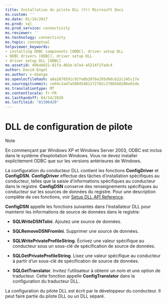 ```yaml
---
title: Installation du pilote DLL (fr) Microsoft Docs
ms.custom: ''
ms.date: 01/19/2017
ms.prod: sql
ms.prod_service: connectivity
ms.reviewer: ''
ms.technology: connectivity
ms.topic: conceptual
helpviewer_keywords:
- installing ODBC components [ODBC], driver setup DLL
- ODBC drivers [ODBC], driver setup DLL
- driver setup DLL [ODBC]
ms.assetid: 49bab021-81fa-402e-b7a4-a5214f1fadc4
author: David-Engel
ms.author: v-daenge
ms.openlocfilehash: a0a2878591c92fe0b2070a295d9dc622c245c17e
ms.sourcegitcommit: ce94c2ad7a50945481172782c270b5b0206e61de
ms.translationtype: MT
ms.contentlocale: fr-FR
ms.lasthandoff: 04/14/2020
ms.locfileid: "81306420"
---
```

# <a name="driver-setup-dll"></a>DLL de configuration de pilote
> [!NOTE]  
>  En commençant par Windows XP et Windows Server 2003, ODBC est inclus dans le système d’exploitation Windows. Vous ne devez installer explicitement ODBC que sur les versions antérieures de Windows.  
  
 La configuration du conducteur DLL contient les fonctions **ConfigDriver** et **ConfigDSN.** **ConfigDriver** effectue des tâches d’installation spécifiques au conducteur, telles que la saisie d’informations spécifiques au conducteur dans le registre. **ConfigDSN** conserve des renseignements spécifiques au conducteur sur les sources de données du registre. Pour une description complète de ces fonctions, voir [Setup DLL API Reference](../../../odbc/reference/syntax/setup-dll-api-reference.md).  
  
 **ConfigDSN** appelle les fonctions suivantes dans l’installateur DLL pour maintenir les informations de source de données dans le registre:  
  
-   **SQLWriteDSNToIni**. Ajoutez une source de données.  
  
-   **SQLRemoveDSNFromIni**. Supprimer une source de données.  
  
-   **SQLWritePrivateProfileString**. Écrivez une valeur spécifique au conducteur sous un sous-clé de spécification de source de données.  
  
-   **SQLGetPrivateProfileString**. Lisez une valeur spécifique au conducteur à partir d’un sous-clé de spécification de source de données.  
  
-   **SQLGetTranslator**. Invitez l’utilisateur à obtenir un nom et une option de traducteur. Cette fonction appelle **ConfigTranslator** dans la configuration du traducteur DLL.  
  
 La configuration du pilote DLL est écrit par le développeur du conducteur. Il peut faire partie du pilote DLL ou un DLL séparé.
